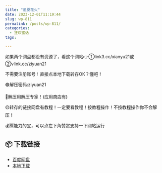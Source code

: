 ```yaml
---
title: "追夏花火"
date: 2023-12-01T11:19:44
slug: wp-811
permalink: /posts/wp-811/
categories:
  - 狂欢蜜话
tags:

---
```


如果两个网盘都没有资源了，看这个网站👉①link3.cc/xianyu21或②vlink.cc/ziyuan21

不需要注册账号！直接点本地下载转存OK？懂吧！

🟢解压密码:ziyuan21

🔵解压用解压专家！(应用商店有)

🟡转存的链接网盘有教程！一定要看教程！按教程操作！不按教程操作你不会解压！

💰🈶能力的宝，可以点左下角赞赏支持一下网站运行

## 📦 下载链接
- [百度网盘](https://blziyuan21.com/pay-download/811?key=79cb9c6015&down_id=0)
- [本地下载](https://blziyuan21.com/pay-download/811?key=79cb9c6015&down_id=1)

